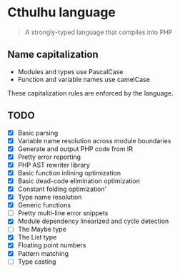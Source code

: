 # Cthulhu language

> A strongly-typed language that compiles into PHP

## Name capitalization

- Modules and types use PascalCase
- Function and variable names use camelCase

These capitalization rules are enforced by the language.

## TODO

- [x] Basic parsing
- [x] Variable name resolution across module boundaries
- [x] Generate and output PHP code from IR
- [x] Pretty error reporting
- [x] PHP AST rewriter library
- [x] Basic function inlining optimization
- [x] Basic dead-code elimination optimization
- [x] Constant folding optimization'
- [x] Type name resolution
- [x] Generic functions
- [ ] Pretty multi-line error snippets
- [x] Module dependency linearized and cycle detection
- [ ] The Maybe type
- [x] The List type
- [x] Floating point numbers
- [x] Pattern matching
- [ ] Type casting
